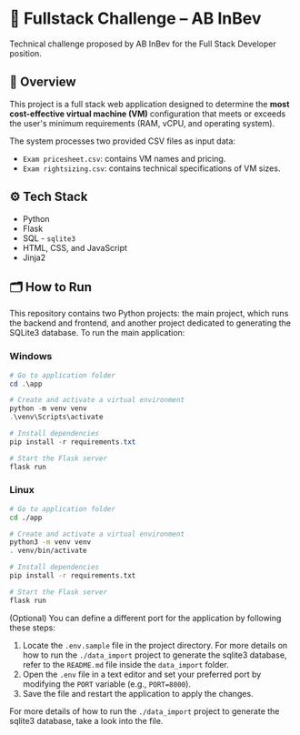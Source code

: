 # 💼 Fullstack Challenge – AB InBev

Technical challenge proposed by AB InBev for the Full Stack Developer position.

## 🧠 Overview

This project is a full stack web application designed to determine the **most cost-effective virtual machine (VM)** configuration that meets or exceeds the user's minimum requirements (RAM, vCPU, and operating system).

The system processes two provided CSV files as input data:

- `Exam pricesheet.csv`: contains VM names and pricing.
- `Exam rightsizing.csv`: contains technical specifications of VM sizes.

## ⚙️ Tech Stack

- Python
- Flask
- SQL - `sqlite3`
- HTML, CSS, and JavaScript
- Jinja2

## 🗂️ How to Run

This repository contains two Python projects: the main project, which runs the backend and frontend, and another project dedicated to generating the SQLite3 database. To run the main application:


### Windows

```powershell
# Go to application folder
cd .\app

# Create and activate a virtual environment
python -m venv venv
.\venv\Scripts\activate

# Install dependencies
pip install -r requirements.txt

# Start the Flask server
flask run
```

### Linux

```bash
# Go to application folder
cd ./app

# Create and activate a virtual environment
python3 -m venv venv
. venv/bin/activate

# Install dependencies
pip install -r requirements.txt

# Start the Flask server
flask run
```

(Optional) You can define a different port for the application by following these steps:
1. Locate the `.env.sample` file in the project directory.
For more details on how to run the `./data_import` project to generate the sqlite3 database, refer to the `README.md` file inside the `data_import` folder.
3. Open the `.env` file in a text editor and set your preferred port by modifying the `PORT` variable (e.g., `PORT=8000`).
4. Save the file and restart the application to apply the changes.

For more details of how to run the `./data_import` project to generate the sqlite3 database, take a look into the file.
